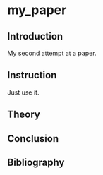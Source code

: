 # my_paper

## Introduction
My second attempt at a paper. 

## Instruction
Just use it.

## Theory

## Conclusion

## Bibliography
